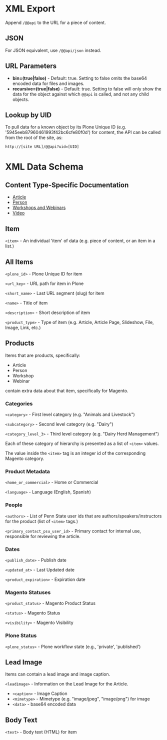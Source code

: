 XML Export
==========

Append `/@@api` to the URL for a piece of content.

JSON
----
For JSON equivalent, use `/@@api/json` instead.

URL Parameters
--------------

 * **bin=(true|false)** - Default: true.  Setting to false omits the base64 encoded data for files and images.
 * **recursive=(true|false)** - Default: true.  Setting to false will only show the data for the object against which `@@api` is called, and not any child objects.

Lookup by UID
-------------

To pull data for a known object by its Plone Unique ID (e.g. '5945eeb87960461993f42bc6cfe80f0d') for content, the API can be called from the root of the site, as:

    http://[site URL]/@@api?uid=[UID]

XML Data Schema
===============

Content Type-Specific Documentation
-----------------------------------

 * [Article](article.md)
 * [Person](person.md)
 * [Workshops and Webinars](event.md) 
 * [Video](video.md)
 
Item
----
`<item>` - An individual 'item' of data (e.g. piece of content, or an item in a list.)

All Items
---------
`<plone_id>` - Plone Unique ID for item

`<url_key>` - URL path for item in Plone

`<short_name>` - Last URL segment (slug) for item

`<name>` - Title of item

`<description>` - Short description of item

`<product_type>` - Type of item (e.g. Article, Article Page, Slideshow, File, Image, Link, etc.)

Products
--------

Items that are products, specifically:

 * Article
 * Person
 * Workshop
 * Webinar
 
contain extra data about that item, specifically for Magento.

### Categories

`<category>` - First level category (e.g. "Animals and Livestock")

`<subcategory>` - Second level category (e.g. "Dairy")

`<category_level_3>` - Third level category (e.g. "Dairy Herd Management")

Each of these category of hierarchy is presented as a list of `<item>` values.

The value inside the `<item>` tag is an integer id of the corresponding Magento category.

### Product Metadata

`<home_or_commercial>` - Home or Commercial

`<language>` - Language (English, Spanish)

### People

`<authors>` - List of Penn State user ids that are authors/speakers/instructors for the product (list of `<item>` tags.)

`<primary_contact_psu_user_id>` - Primary contact for internal use, responsible for reviewing the article.

### Dates

`<publish_date>` - Publish date

`<updated_at>` - Last Updated date

`<product_expiration>` - Expiration date

### Magento Statuses

`<product_status>` - Magento Product Status

`<status>` - Magento Status

`<visibility>` - Magento Visibility

### Plone Status

`<plone_status>` - Plone workflow state (e.g., 'private', 'published')

Lead Image
---------------

Items can contain a lead image and image caption.

`<leadimage>` - Information on the Lead Image for the Article.

 * `<caption>` - Image Caption
 * `<mimetype>` - Mimetype (e.g. "image/jpeg", "image/png") for image
 * `<data>` - base64 encoded data


Body Text
---------

`<text>` - Body text (HTML) for item